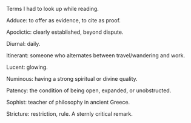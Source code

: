 Terms I had to look up while reading.

Adduce: to offer as evidence, to cite as proof.

Apodictic: clearly established, beyond dispute.

Diurnal: daily.

Itinerant: someone who alternates between travel/wandering and work.

Lucent: glowing.

Numinous: having a strong spiritual or divine quality.

Patency: the condition of being open, expanded, or unobstructed.

Sophist: teacher of philosophy in ancient Greece.

Stricture: restriction, rule. A sternly critical remark.
